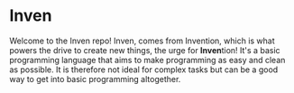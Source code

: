 # Inven
Welcome to the Inven repo! Inven, comes from Invention, which is what powers the drive to create new things, the urge for **Inven**tion! It's a basic programming language that aims to make programming as easy and clean as possible. It is therefore not ideal for complex tasks but can be a good way to get into basic programming altogether. 
